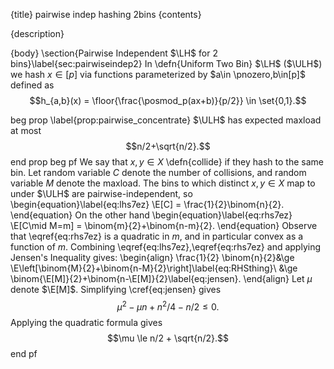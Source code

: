 {title}
pairwise indep hashing 2bins
{contents}

{description}

{body}
\section{Pairwise Independent $\LH$ for $2$ bins}\label{sec:pairwiseindep2}
In \defn{Uniform Two Bin} $\LH$ ($\ULH$) we hash
$x\in [p]$ via functions parameterized
by $a\in \pnozero,b\in[p]$ defined as 
$$h_{a,b}(x) = \floor{\frac{\posmod_p(ax+b)}{p/2}} \in \set{0,1}.$$

beg prop
  \label{prop:pairwise_concentrate}
  $\ULH$ has expected maxload at most
  $$n/2+\sqrt{n/2}.$$
end prop
beg pf
We say that $x,y\in X$ \defn{collide} if they hash to the same
bin. Let random variable $C$ denote the number of collisions, and
random variable $M$ denote the maxload.
The bins to which distinct $x,y\in X$ map to under $\ULH$
are pairwise-independent, so 
\begin{equation}\label{eq:lhs7ez}
  \E[C] = \frac{1}{2}\binom{n}{2}.
\end{equation}
On the other hand
\begin{equation}\label{eq:rhs7ez}
  \E[C\mid M=m] = \binom{m}{2}+\binom{n-m}{2}.
\end{equation}
Observe that \eqref{eq:rhs7ez} is a quadratic in $m$, and in
particular convex as a function of $m$.
Combining \eqref{eq:lhs7ez},\eqref{eq:rhs7ez} and applying
Jensen's Inequality gives:
\begin{align}
  \frac{1}{2} \binom{n}{2}&\ge
  \E\left[\binom{M}{2}+\binom{n-M}{2}\right]\label{eq:RHSthing}\\
                  &\ge
                  \binom{\E[M]}{2}+\binom{n-\E[M]}{2}\label{eq:jensen}.
\end{align}
Let $\mu$ denote $\E[M]$. 
Simplifying \cref{eq:jensen} gives
$$\mu^2-\mu n+n^2/4-n/2\le 0.$$
Applying the quadratic formula gives
$$\mu \le n/2  + \sqrt{n/2}.$$
end pf
